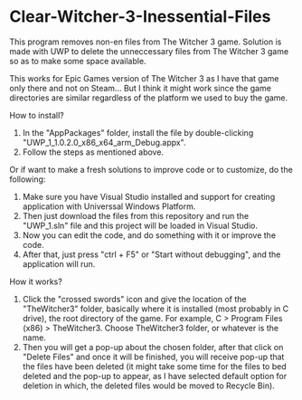 # Clear-Witcher-3-Inessential-Files

This program removes non-en files from The Witcher 3 game.
Solution is made with UWP to delete the unneccessary files from The Witcher 3 game so as to make some space available.

This works for Epic Games version of The Witcher 3 as I have that game only there and not on Steam... But I think it might work since the game directories are similar regardless of the platform we used to buy the game.

How to install?
1. In the "AppPackages" folder, install the file by double-clicking "UWP_1_1.0.2.0_x86_x64_arm_Debug.appx".
2. Follow the steps as mentioned above.

Or if want to make a fresh solutions to improve code or to customize, do the following:
1. Make sure you have Visual Studio installed and support for creating application with Universsal Windows Platform.
2. Then just download the files from this repository and run the "UWP_1.sln" file and this project will be loaded in Visual Studio.
3. Now you can edit the code, and do something with it or improve the code.
4. After that, just press "ctrl + F5" or "Start without debugging", and the application will run.


How it works?
1. Click the "crossed swords" icon and give the location of the "TheWitcher3" folder, basically where it is installed (most probably in C drive), the root directory of the game.
For example, C > Program Files (x86) > TheWitcher3. Choose TheWitcher3 folder, or whatever is the name.
2. Then you will get a pop-up about the chosen folder, after that click on "Delete Files" and once it will be finished, you will receive pop-up that the files have been deleted (it might take some time for the files to bed deleted and the pop-up to appear, as I have selected default option for deletion in which, the deleted files would be moved to Recycle Bin).
